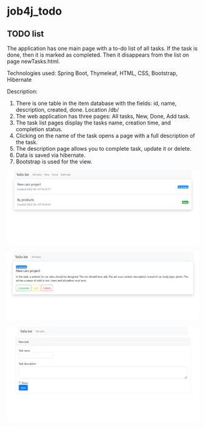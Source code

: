 # job4j_todo

## TODO list

The application has one main page with a to-do list of all tasks.
If the task is done, then it is marked as completed. Then it disappears from the list on page newTasks.html.

Technologies used: Spring Boot, Thymeleaf, HTML, CSS, Bootstrap, Hibernate

Description:
1. There is one table in the item database with the fields: id, name, description, created, done. Location /db/
2. The web application has three pages: All tasks, New, Done, Add task.
3. The task list pages display the tasks name, creation time, and completion status.
4. Clicking on the name of the task opens a page with a full description of the task.
5. The description page allows you to complete task, update it or delete. 
6. Data is saved via hibernate.
7. Bootstrap is used for the view.

![alt text](screenshots/all_tasks.png "All tasks page")

![alt text](screenshots/description.png "Task description")

![alt text](screenshots/add_task.png "New task creation")
